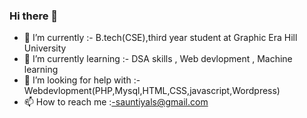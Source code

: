 ### Hi there 👋

- 🔭 I’m currently              :-  B.tech(CSE),third year student at Graphic Era Hill University
- 🌱 I’m currently learning     :-  DSA skills , Web devlopment , Machine learning
- 🤔 I’m looking for help with  :- Webdevlopment(PHP,Mysql,HTML,CSS,javascript,Wordpress)
- 📫 How to reach me            :-sauntiyals@gmail.com

